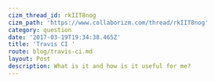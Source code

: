 ```yaml
---
cizm_thread_id: rkIIT8nog
cizm_path: 'https://www.collaborizm.com/thread/rkIIT8nog'
category: question
date: '2017-03-19T19:34:38.465Z'
title: 'Travis CI '
route: blog/travis-ci.md
layout: Post
description: What is it and how is it useful for me?
---
```

 
